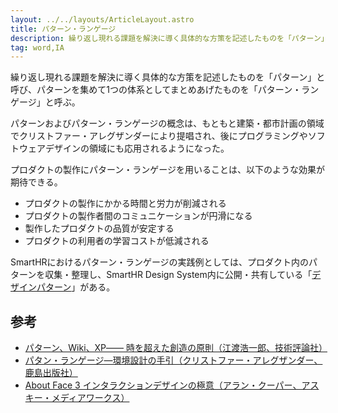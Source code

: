 ```yaml
---
layout: ../../layouts/ArticleLayout.astro
title: パターン・ランゲージ
description: 繰り返し現れる課題を解決に導く具体的な方策を記述したものを「パターン」と呼び、パターンを集めて1つの体系としてまとめあげたものを「パターン・ランゲージ」と呼ぶ。
tag: word,IA
---
```


繰り返し現れる課題を解決に導く具体的な方策を記述したものを「パターン」と呼び、パターンを集めて1つの体系としてまとめあげたものを「パターン・ランゲージ」と呼ぶ。

パターンおよびパターン・ランゲージの概念は、もともと建築・都市計画の領域でクリストファー・アレグザンダーにより提唱され、後にプログラミングやソフトウェアデザインの領域にも応用されるようになった。

プロダクトの製作にパターン・ランゲージを用いることは、以下のような効果が期待できる。

- プロダクトの製作にかかる時間と労力が削減される
- プロダクトの製作者間のコミュニケーションが円滑になる
- 製作したプロダクトの品質が安定する
- プロダクトの利用者の学習コストが低減される

SmartHRにおけるパターン・ランゲージの実践例としては、プロダクト内のパターンを収集・整理し、SmartHR Design System内に公開・共有している「[デザインパターン](https://smarthr.design/products/design-patterns/)」がある。

## 参考

- [パターン、Wiki、XP―― 時を超えた創造の原則（江渡浩一郎、技術評論社）](https://gihyo.jp/book/2009/978-4-7741-3897-8)
- [パタン・ランゲージ―環境設計の手引（クリストファー・アレグザンダー、鹿島出版社）](https://kajima-publishing.co.jp/books/community-development/qajola0arj/)
- [About Face 3 インタラクションデザインの極意（アラン・クーパー、アスキー・メディアワークス）](https://www.amazon.co.jp/dp/4048672452)